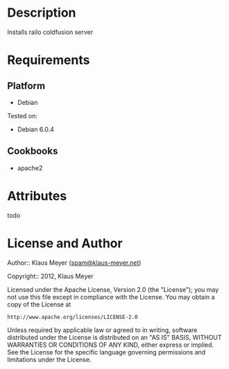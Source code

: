 Description
===========

Installs railo coldfusion server

Requirements
============

Platform
--------

* Debian

Tested on:

* Debian 6.0.4

Cookbooks
---------

* apache2

Attributes
==========

todo

License and Author
==================

Author:: Klaus Meyer (spam@klaus-meyer.net)

Copyright:: 2012, Klaus Meyer

Licensed under the Apache License, Version 2.0 (the "License");
you may not use this file except in compliance with the License.
You may obtain a copy of the License at

    http://www.apache.org/licenses/LICENSE-2.0

Unless required by applicable law or agreed to in writing, software
distributed under the License is distributed on an "AS IS" BASIS,
WITHOUT WARRANTIES OR CONDITIONS OF ANY KIND, either express or implied.
See the License for the specific language governing permissions and
limitations under the License.
